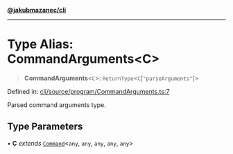 [**@jakubmazanec/cli**](../README.md)

---

# Type Alias: CommandArguments\<C\>

> **CommandArguments**\<`C`\>: `ReturnType`\<`C`\[`"parseArguments"`\]\>

Defined in:
[cli/source/program/CommandArguments.ts:7](https://github.com/jakubmazanec/tools/blob/f779e75b9ef98389e12e52575295bd1ef364daca/packages/cli/source/program/CommandArguments.ts#L7)

Parsed command arguments type.

## Type Parameters

• **C** _extends_ [`Command`](../classes/Command.md)\<`any`, `any`, `any`, `any`, `any`\>
